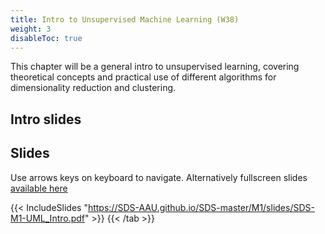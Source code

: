 ```yaml
---
title: Intro to Unsupervised Machine Learning (W38)
weight: 3
disableToc: true
---
```


This chapter will be a general intro to unsupervised learning, covering theoretical concepts and practical use of different algorithms for dimensionality reduction and clustering.

## Intro slides

  <h2>Slides</h2>  
  Use arrows keys on keyboard to navigate. Alternatively fullscreen slides <a href="https://SDS-AAU.github.io/SDS-master/M1/slides/SDS-M1-UML_Intro.pdf" target="_blank">available here</a>
    
  {{< IncludeSlides "https://SDS-AAU.github.io/SDS-master/M1/slides/SDS-M1-UML_Intro.pdf" >}}
{{< /tab >}}
